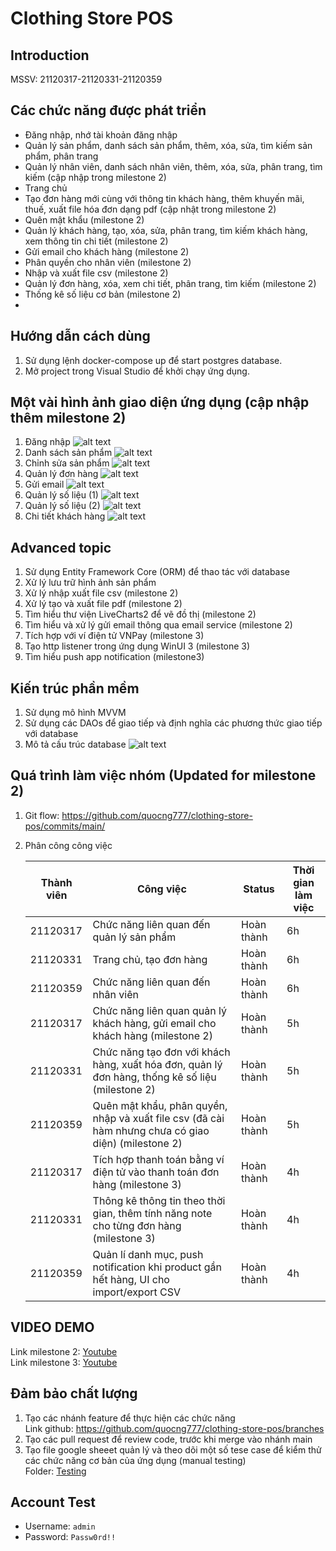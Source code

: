 # Clothing Store POS

## Introduction

MSSV: 21120317-21120331-21120359

## Các chức năng được phát triển

- Đăng nhập, nhớ tài khoản đăng nhập
- Quản lý sản phẩm, danh sách sản phẩm, thêm, xóa, sửa, tìm kiếm sản phẩm, phân trang
- Quản lý nhân viên, danh sách nhân viên, thêm, xóa, sửa, phân trang, tìm kiếm (cập nhập trong milestone 2)
- Trang chủ
- Tạo đơn hàng mới cùng với thông tin khách hàng, thêm khuyến mãi, thuế, xuất file hóa đơn dạng pdf (cập nhật trong milestone 2)
- Quên mật khẩu (milestone 2)
- Quản lý khách hàng, tạo, xóa, sửa, phân trang, tìm kiếm khách hàng, xem thông tin chi tiết (milestone 2)
- Gửi email cho khách hàng (milestone 2)
- Phân quyền cho nhân viên (milestone 2)
- Nhập và xuất file csv (milestone 2)
- Quản lý đơn hàng, xóa, xem chi tiết, phân trang, tìm kiếm (milestone 2)
- Thống kê số liệu cơ bản (milestone 2)
-

## Hướng dẫn cách dùng

1. Sử dụng lệnh docker-compose up để start postgres database.
2. Mở project trong Visual Studio để khởi chạy ứng dụng.

## Một vài hình ảnh giao diện ứng dụng (cập nhập thêm milestone 2)

1. Đăng nhập
   ![alt text](app-resource/login-page.png)
2. Danh sách sản phẩm
   ![alt text](app-resource/product-page.png)
3. Chỉnh sửa sản phẩm
   ![alt text](app-resource/edit-product-page.png)
4. Quản lý đơn hàng
   ![alt text](app-resource/order-page.png)
5. Gửi email
   ![alt text](app-resource/send-email.png)
6. Quản lý số liệu (1)
   ![alt text](app-resource/stat1.png)
7. Quản lý số liệu (2)
   ![alt text](app-resource/stat2.png)
8. Chi tiết khách hàng
   ![alt text](app-resource/detail-customer.png)

## Advanced topic

1. Sử dụng Entity Framework Core (ORM) để thao tác với database
2. Xử lý lưu trữ hình ảnh sản phẩm
3. Xử lý nhập xuất file csv (milestone 2)
4. Xử lý tạo và xuất file pdf (milestone 2)
5. Tìm hiểu thư viện LiveCharts2 để vẽ đồ thị (milestone 2)
6. Tìm hiểu và xử lý gửi email thông qua email service (milestone 2)
7. Tích hợp với ví điện tử VNPay (milestone 3)
8. Tạo http listener trong ứng dụng WinUI 3 (milestone 3)
9. Tìm hiểu push app notification (milestone3)

## Kiến trúc phần mềm

1. Sử dụng mô hình MVVM
2. Sử dụng các DAOs để giao tiếp và định nghĩa các phương thức giao tiếp với database
3. Mô tả cấu trúc database
   ![alt text](app-resource/database.png)

## Quá trình làm việc nhóm (Updated for milestone 2)

1. Git flow: https://github.com/quocng777/clothing-store-pos/commits/main/
2. Phân công công việc

   | Thành viên | Công việc                                                                                           | Status     | Thời gian làm việc |
   | ---------- | --------------------------------------------------------------------------------------------------- | ---------- | ------------------ |
   | 21120317   | Chức năng liên quan đến quản lý sản phẩm                                                            | Hoàn thành | 6h                 |
   | 21120331   | Trang chủ, tạo đơn hàng                                                                             | Hoàn thành | 6h                 |
   | 21120359   | Chức năng liên quan đến nhân viên                                                                   | Hoàn thành | 6h                 |
   | 21120317   | Chức năng liên quan quản lý khách hàng, gửi email cho khách hàng (milestone 2)                      | Hoàn thành | 5h                 |
   | 21120331   | Chức năng tạo đơn với khách hàng, xuất hóa đơn, quản lý đơn hàng, thống kê số liệu (milestone 2)    | Hoàn thành | 5h                 |
   | 21120359   | Quên mật khẩu, phân quyền, nhập và xuất file csv (đã cài hàm nhưng chưa có giao diện) (milestone 2) | Hoàn thành | 5h                 |
   | 21120317   | Tích hợp thanh toán bằng ví điện tử vào thanh toán đơn hàng (milestone 3)                           | Hoàn thành | 4h                 |
   | 21120331   | Thông kê thông tin theo thời gian, thêm tính năng note cho từng đơn hàng (milestone 3)              | Hoàn thành | 4h                 |
   | 21120359   | Quản lí danh mục, push notification khi product gần hết hàng, UI cho import/export CSV              | Hoàn thành | 4h                 |

## VIDEO DEMO

Link milestone 2: [Youtube](https://youtu.be/ewFVTqwSe_Q)\
Link milestone 3: [Youtube](https://youtu.be/rUD4UR8IiRA)

## Đảm bảo chất lượng

1. Tạo các nhánh feature để thực hiện các chức năng\
   Link github: https://github.com/quocng777/clothing-store-pos/branches
2. Tạo các pull request để review code, trước khi merge vào nhánh main
3. Tạo file google sheeet quản lý và theo dõi một số tese case để kiểm thử các chức năng cơ bản của ứng dụng (manual testing)\
   Folder: [Testing](Testing/)

## Account Test

- Username: `admin`
- Password: `Passw0rd!!`
